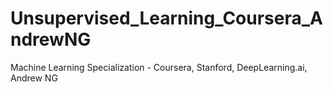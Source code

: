 # Unsupervised_Learning_Coursera_AndrewNG
Machine Learning Specialization - Coursera, Stanford, DeepLearning.ai, Andrew NG
